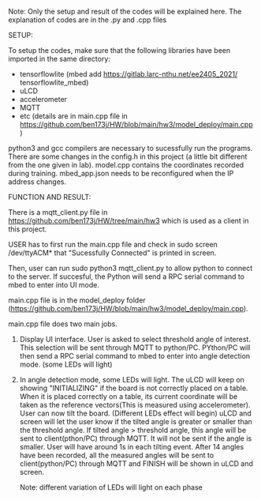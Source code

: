 Note: Only the setup and result of the codes will be explained here.
      The explanation of codes are in the .py and .cpp files 

SETUP:

To setup the codes, make sure that the following libraries have been 
imported in the same directory:
- tensorflowlite (mbed add https://gitlab.larc-nthu.net/ee2405_2021/         tensorflowlite_mbed)
- uLCD 
- accelerometer
- MQTT
- etc
(details are in main.cpp file in https://github.com/ben173j/HW/blob/main/hw3/model_deploy/main.cpp )

python3 and gcc compilers are necessary to sucessfully run the programs.
There are some changes in the config.h in this project (a little bit different
from the one given in lab).
model.cpp contains the coordinates recorded during training.
mbed_app.json needs to be reconfigured when the IP address changes.



FUNCTION AND RESULT:

There is a mqtt_client.py file in https://github.com/ben173j/HW/tree/main/hw3 which is used as a client in this project.

USER has to first run the main.cpp file and check in sudo screen /dev/ttyACM*
that "Sucessfully Connected" is printed in screen.

Then, user can run sudo python3 mqtt_client.py to allow python to connect to the server.
If succesful, the Python will send a RPC serial command to mbed to enter into UI mode. 

main.cpp file is in the model_deploy folder (https://github.com/ben173j/HW/blob/main/hw3/model_deploy/main.cpp).

main.cpp file does two main jobs. 
1. Display UI interface. User is asked to select threshold angle of interest.
   This selection will be sent through MQTT to python/PC. PYthon/PC will then send a RPC serial command to mbed to enter into angle detection mode. (some LEDs will light)

2. In angle detection mode, some LEDs will light. The uLCD will keep on
   showing "INITIALIZING" if the board is not correctly placed on a table.
   When it is placed correctly on a table, its current coordinate will be
   taken as the reference vectors(This is measured using accelerometer).
   User can now tilt the board. (Different LEDs effect will begin) uLCD and screen will let the user know if the tilted angle is greater or smaller than the threshold angle. If tilted angle > threshold angle, this angle will be sent to client(pthon/PC) through MQTT. It will not be sent if the angle is smaller. User will have around 1s in each tilting event. After 14 angles have been recorded, all the measured angles will be sent to client(python/PC) through MQTT and FINISH will be shown in uLCD and screen.

   Note: different variation of LEDs will light on each phase

